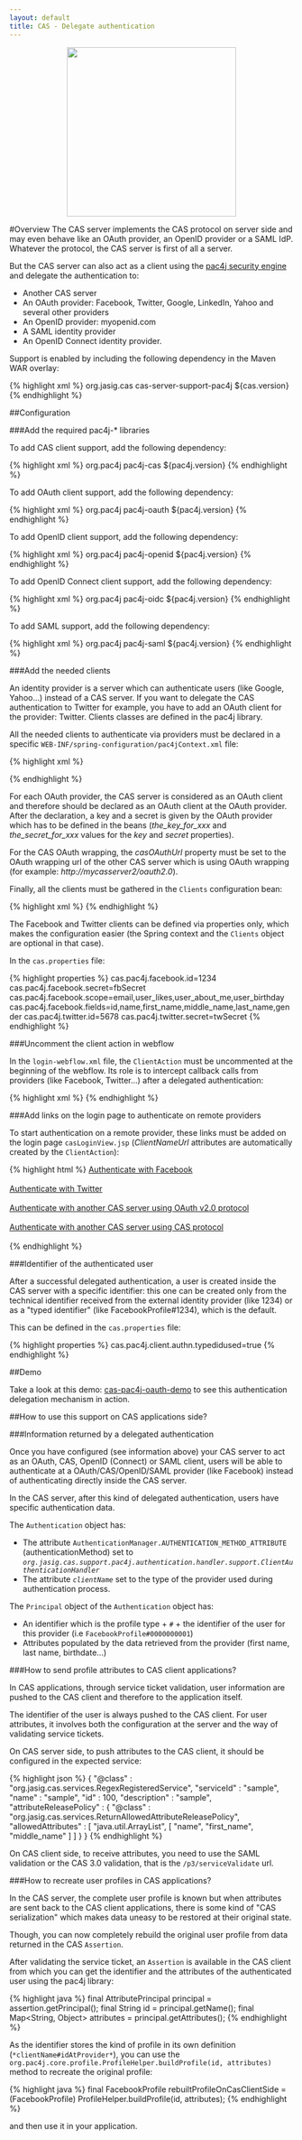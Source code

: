 ```yaml
---
layout: default
title: CAS - Delegate authentication
---
```


<p align="center">
  <img src="https://pac4j.github.io/pac4j/img/logo-cas.png" width="300" />
</p>

#Overview
The CAS server implements the CAS protocol on server side and may even behave like an OAuth provider, an OpenID provider or a SAML IdP. Whatever the protocol, the CAS server is first of all a server.

But the CAS server can also act as a client using the [pac4j security engine](https://github.com/pac4j/pac4j) and delegate the authentication to:

* Another CAS server
* An OAuth provider: Facebook, Twitter, Google, LinkedIn, Yahoo and several other providers
* An OpenID provider: myopenid.com
* A SAML identity provider
* An OpenID Connect identity provider.

Support is enabled by including the following dependency in the Maven WAR overlay:

{% highlight xml %}
<dependency>
    <groupId>org.jasig.cas</groupId>
    <artifactId>cas-server-support-pac4j</artifactId>
    <version>${cas.version}</version>
</dependency>
{% endhighlight %}


##Configuration

###Add the required pac4j-* libraries

To add CAS client support, add the following dependency:

{% highlight xml %}
<dependency>
    <groupId>org.pac4j</groupId>
    <artifactId>pac4j-cas</artifactId>
    <version>${pac4j.version}</version>
</dependency>
{% endhighlight %}

To add OAuth client support, add the following dependency:

{% highlight xml %}
<dependency>
    <groupId>org.pac4j</groupId>
    <artifactId>pac4j-oauth</artifactId>
    <version>${pac4j.version}</version>
</dependency>
{% endhighlight %}

To add OpenID client support, add the following dependency:

{% highlight xml %}
<dependency>
    <groupId>org.pac4j</groupId>
    <artifactId>pac4j-openid</artifactId>
    <version>${pac4j.version}</version>
</dependency>
{% endhighlight %}

To add OpenID Connect client support, add the following dependency:

{% highlight xml %}
<dependency>
    <groupId>org.pac4j</groupId>
    <artifactId>pac4j-oidc</artifactId>
    <version>${pac4j.version}</version>
</dependency>
{% endhighlight %}

To add SAML support, add the following dependency:

{% highlight xml %}
<dependency>
    <groupId>org.pac4j</groupId>
    <artifactId>pac4j-saml</artifactId>
    <version>${pac4j.version}</version>
</dependency>
{% endhighlight %}

###Add the needed clients

An identity provider is a server which can authenticate users (like Google, Yahoo...) instead of a CAS server. If you want to delegate the CAS authentication to Twitter for example, you have to add an OAuth client for the provider: Twitter. Clients classes are defined in the pac4j library.

All the needed clients to authenticate via providers must be declared in a specific `WEB-INF/spring-configuration/pac4jContext.xml` file:

{% highlight xml %}
<bean id="facebook1" class="org.pac4j.oauth.client.FacebookClient">
  <property name="key" value="fbkey" />
  <property name="secret" value="fbsecret" />
  <property name="scope" 
    value="email,user_likes,user_about_me,user_birthday,user_education_history,user_hometown" />
  <property name="fields" 
    value="id,name,first_name,middle_name,last_name,gender,locale,languages,link,username,third_party_id,timezone,updated_time" />
</bean>
 
<bean id="twitter1" class="org.pac4j.oauth.client.TwitterClient">
  <property name="key" value="twkey" />
  <property name="secret" value="twsecret" />
</bean>
 
<bean id="caswrapper1" class="org.pac4j.oauth.client.CasOAuthWrapperClient">
  <property name="key" value="this_is_the_key" />
  <property name="secret" value="this_is_the_secret" />
  <property name="casOAuthUrl" value="http://mycasserver2/oauth2.0" />
</bean>
  
<bean id="cas1" class="org.pac4j.cas.client.CasClient">
  <property name="casLoginUrl" value="http://mycasserver2/login" />
</bean>
 
<bean id="myopenid1" class="org.pac4j.openid.client.MyOpenIdClient" />
{% endhighlight %}

For each OAuth provider, the CAS server is considered as an OAuth client and therefore should be declared as an OAuth client at the OAuth provider. After the declaration, a key and a secret is given by the OAuth provider which has to be defined in the beans (*the_key_for_xxx* and *the_secret_for_xxx* values for the *key* and *secret* properties).

For the CAS OAuth wrapping, the *casOAuthUrl* property must be set to the OAuth wrapping url of the other CAS server which is using OAuth wrapping (for example: *http://mycasserver2/oauth2.0*).

Finally, all the clients must be gathered in the `Clients` configuration bean:

{% highlight xml %}
<bean id="clients" class="org.pac4j.core.client.Clients">
  <property name="clients">
    <list>
      <ref bean="facebook1" />
      <ref bean="twitter1" />
      <ref bean="caswrapper1" />
      <ref bean="cas1" />
      <ref bean="myopenid1" />
    </list>
  </property>
</bean>
{% endhighlight %}

The Facebook and Twitter clients can be defined via properties only, which makes the configuration easier (the Spring context and the `Clients` object are optional in that case).

In the `cas.properties` file:

{% highlight properties %}
cas.pac4j.facebook.id=1234
cas.pac4j.facebook.secret=fbSecret
cas.pac4j.facebook.scope=email,user_likes,user_about_me,user_birthday
cas.pac4j.facebook.fields=id,name,first_name,middle_name,last_name,gender
cas.pac4j.twitter.id=5678
cas.pac4j.twitter.secret=twSecret
{% endhighlight %}


###Uncomment the client action in webflow

In the `login-webflow.xml` file, the `ClientAction` must be uncommented at the beginning of the webflow. Its role is to intercept callback calls from providers (like Facebook, Twitter...) after a delegated authentication:

{% highlight xml %}
<action-state id="clientAction">
  <evaluate expression="clientAction" />
  <transition on="success" to="sendTicketGrantingTicket" />
  <transition on="error" to="ticketGrantingTicketCheck" />
  <transition on="stop" to="stopWebflow" />
</action-state>
<view-state id="stopWebflow" />
{% endhighlight %}


###Add links on the login page to authenticate on remote providers

To start authentication on a remote provider, these links must be added on the login page `casLoginView.jsp` (*ClientNameUrl* attributes are automatically created by the `ClientAction`):

{% highlight html %}
<a href="${FacebookClientUrl}">Authenticate with Facebook</a> <br />
<br />
<a href="${TwitterClientUrl}">Authenticate with Twitter</a><br />
<br />
<a href="${CasOAuthWrapperClientUrl}">Authenticate with another CAS server using OAuth v2.0 protocol</a><br />
<br />
<a href="${CasClientUrl}">Authenticate with another CAS server using CAS protocol</a><br />
<br />
{% endhighlight %}

###Identifier of the authenticated user

After a successful delegated authentication, a user is created inside the CAS server with a specific identifier: this one can be created only from the technical identifier received from the external identity provider (like 1234) or as a "typed identifier" (like FacebookProfile#1234), which is the default.

This can be defined in the `cas.properties` file:

{% highlight properties %}
cas.pac4j.client.authn.typedidused=true
{% endhighlight %}


##Demo

Take a look at this demo: [cas-pac4j-oauth-demo](https://github.com/leleuj/cas-pac4j-oauth-demo) to see this authentication delegation mechanism in action.


##How to use this support on CAS applications side?

###Information returned by a delegated authentication

Once you have configured (see information above) your CAS server to act as an OAuth, CAS, OpenID (Connect) or SAML client, users will be able to authenticate at a OAuth/CAS/OpenID/SAML provider (like Facebook) instead of authenticating directly inside the CAS server.

In the CAS server, after this kind of delegated authentication, users have specific authentication data.

The `Authentication` object has:

* The attribute `AuthenticationManager.AUTHENTICATION_METHOD_ATTRIBUTE` (authenticationMethod) set to *`org.jasig.cas.support.pac4j.authentication.handler.support.ClientAuthenticationHandler`*
* The attribute *`clientName`* set to the type of the provider used during authentication process.

The `Principal` object of the `Authentication` object has:

* An identifier which is the profile type + `#` + the identifier of the user for this provider (i.e `FacebookProfile#0000000001`)
* Attributes populated by the data retrieved from the provider (first name, last name, birthdate...)

###How to send profile attributes to CAS client applications?

In CAS applications, through service ticket validation, user information are pushed to the CAS client and therefore to the application itself.

The identifier of the user is always pushed to the CAS client. For user attributes, it involves both the configuration at the server and the way of validating service tickets.

On CAS server side, to push attributes to the CAS client, it should be configured in the expected service:

{% highlight json %}
{
  "@class" : "org.jasig.cas.services.RegexRegisteredService",
  "serviceId" : "sample",
  "name" : "sample",
  "id" : 100,
  "description" : "sample",
  "attributeReleasePolicy" : {
    "@class" : "org.jasig.cas.services.ReturnAllowedAttributeReleasePolicy",
    "allowedAttributes" : [ "java.util.ArrayList", [ "name", "first_name", "middle_name" ] ]
  }
}
{% endhighlight %}

On CAS client side, to receive attributes, you need to use the SAML validation or the CAS 3.0 validation, that is the `/p3/serviceValidate` url.

###How to recreate user profiles in CAS applications?

In the CAS server, the complete user profile is known but when attributes are sent back to the CAS client applications, there is some kind of "CAS serialization" which makes data uneasy to be restored at their original state.

Though, you can now completely rebuild the original user profile from data returned in the CAS `Assertion`.

After validating the service ticket, an `Assertion` is available in the CAS client from which you can get the identifier and the attributes of the authenticated user using the pac4j library:

{% highlight java %}
final AttributePrincipal principal = assertion.getPrincipal();
final String id = principal.getName();
final Map<String, Object> attributes = principal.getAttributes();
{% endhighlight %}

As the identifier stores the kind of profile in its own definition (`*clientName#idAtProvider*`), you can use the `org.pac4j.core.profile.ProfileHelper.buildProfile(id, attributes)` method to recreate the original profile:

{% highlight java %}
final FacebookProfile rebuiltProfileOnCasClientSide =
    (FacebookProfile) ProfileHelper.buildProfile(id, attributes);
{% endhighlight %}

and then use it in your application.
